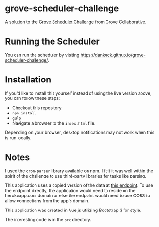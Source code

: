# grove-scheduler-challenge
A solution to the <a href="https://github.com/groveco/grove-scheduler-challenge
">Grove Scheduler Challenge</a> from Grove Collaborative.

# Running the Scheduler

You can run the scheduler by visiting <a href="https://dankuck.github.io/grove-scheduler-challenge/">https://dankuck.github.io/grove-scheduler-challenge/</a>.

# Installation

If you'd like to install this yourself instead of using the live version above, you can follow these steps:

* Checkout this repository
* `npm install`
* `gulp`
* Navigate a browser to the `index.html` file.

Depending on your browser, desktop notifications may not work when this is run locally.

# Notes

I used the `cron-parser` library available on npm. I felt it was well within the spirit of the challenge to use third-party libraries for tasks like parsing.

This application uses a copied version of the data at <a href="https://scheduler-challenge.herokuapp.com/schedule">this endpoint</a>. To use the endpoint directly, the application would need to reside on the herokuapp.com domain or else the endpoint would need to use CORS to allow connections from the app's domain.

This application was created in Vue.js utilizing Bootstrap 3 for style.

The interesting code is in the `src` directory.
